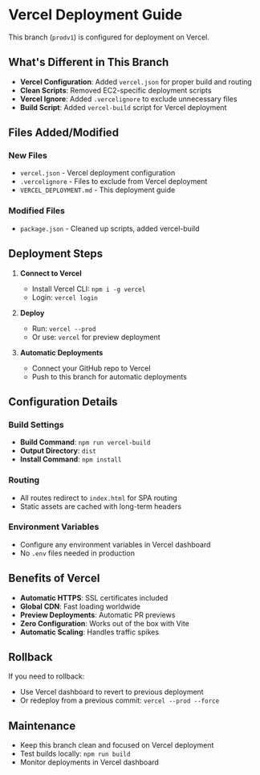 # Vercel Deployment Guide

This branch (`prodv1`) is configured for deployment on Vercel.

## What's Different in This Branch

- **Vercel Configuration**: Added `vercel.json` for proper build and routing
- **Clean Scripts**: Removed EC2-specific deployment scripts
- **Vercel Ignore**: Added `.vercelignore` to exclude unnecessary files
- **Build Script**: Added `vercel-build` script for Vercel deployment

## Files Added/Modified

### New Files
- `vercel.json` - Vercel deployment configuration
- `.vercelignore` - Files to exclude from Vercel deployment
- `VERCEL_DEPLOYMENT.md` - This deployment guide

### Modified Files
- `package.json` - Cleaned up scripts, added vercel-build

## Deployment Steps

1. **Connect to Vercel**
   - Install Vercel CLI: `npm i -g vercel`
   - Login: `vercel login`

2. **Deploy**
   - Run: `vercel --prod`
   - Or use: `vercel` for preview deployment

3. **Automatic Deployments**
   - Connect your GitHub repo to Vercel
   - Push to this branch for automatic deployments

## Configuration Details

### Build Settings
- **Build Command**: `npm run vercel-build`
- **Output Directory**: `dist`
- **Install Command**: `npm install`

### Routing
- All routes redirect to `index.html` for SPA routing
- Static assets are cached with long-term headers

### Environment Variables
- Configure any environment variables in Vercel dashboard
- No `.env` files needed in production

## Benefits of Vercel

- **Automatic HTTPS**: SSL certificates included
- **Global CDN**: Fast loading worldwide
- **Preview Deployments**: Automatic PR previews
- **Zero Configuration**: Works out of the box with Vite
- **Automatic Scaling**: Handles traffic spikes

## Rollback

If you need to rollback:
- Use Vercel dashboard to revert to previous deployment
- Or redeploy from a previous commit: `vercel --prod --force`

## Maintenance

- Keep this branch clean and focused on Vercel deployment
- Test builds locally: `npm run build`
- Monitor deployments in Vercel dashboard
